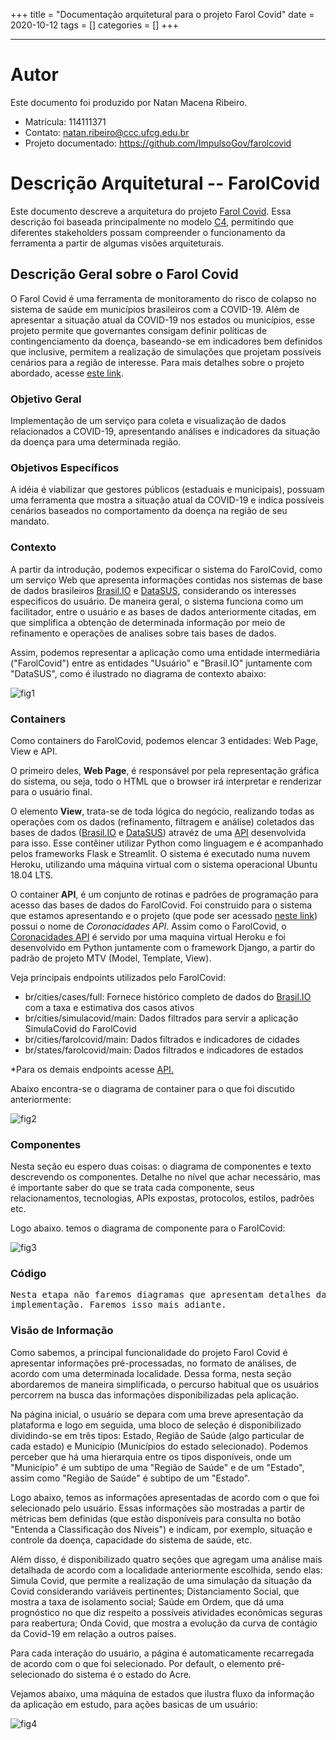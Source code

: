 +++
title = "Documentação arquitetural para o projeto Farol Covid"
date = 2020-10-12
tags = []
categories = []
+++

***

# Autor

Este documento foi produzido por Natan Macena Ribeiro.

- Matrícula: 114111371
- Contato: natan.ribeiro@ccc.ufcg.edu.br
- Projeto documentado: https://github.com/ImpulsoGov/farolcovid

# Descrição Arquitetural -- FarolCovid

Este documento descreve a arquitetura do projeto [Farol Covid](https://github.com/ImpulsoGov/farolcovid). Essa descrição foi baseada principalmente no modelo [C4](https://c4model.com/), permitindo que diferentes stakeholders possam compreender o funcionamento da ferramenta a partir de algumas visões arquiteturais.

## Descrição Geral sobre o Farol Covid

O Farol Covid é uma ferramenta de monitoramento do risco de colapso no sistema de saúde em municípios brasileiros com a COVID-19. Além de apresentar a situação atual da COVID-19 nos estados ou municípios, esse projeto permite que governantes consigam definir políticas de contingenciamento da doença, baseando-se em indicadores bem definidos que inclusive, permitem a realização de simulações que projetam possíveis cenários para a região de interesse. Para mais detalhes sobre o projeto abordado, acesse [este link](https://farolcovid.coronacidades.org/).

### Objetivo Geral

Implementação de um serviço para coleta e visualização de dados relacionados a COVID-19, apresentando análises e indicadores da situação da doença para uma determinada região.

### Objetivos Específicos

A idéia é viabilizar que gestores públicos (estaduais e municipais), possuam uma ferramenta que mostra a situação atual da COVID-19 e indica possíveis cenários baseados no comportamento da doença na região de seu mandato.

### Contexto

A partir da introdução, podemos expecificar o sistema do FarolCovid, como um serviço Web que apresenta informações contidas nos sistemas de base de dados brasileiros [Brasil.IO](https://brasil.io/home/) e [DataSUS](https://datasus.saude.gov.br/), considerando os interesses especificos do usuário. De maneira geral, o sistema funciona como um facilitador, entre o usuário e as bases de dados anteriormente citadas, em que simplifica a obtenção de determinada informação por meio de refinamento e operações de analises sobre tais bases de dados. 

Assim, podemos representar a aplicação como uma entidade intermediária ("FarolCovid") entre as entidades "Usuário" e "Brasil.IO" juntamente com "DataSUS", como é ilustrado no diagrama de contexto abaixo:

![fig1](01_diagrama_de_contexto.png)

### Containers

Como containers do FarolCovid, podemos elencar 3 entidades: Web Page, View e API.

O primeiro deles, **Web Page**, é responsável por pela representação gráfica do sistema, ou seja, todo o HTML que o browser irá interpretar e renderizar para o usuário final.

O elemento **View**, trata-se de toda lógica do negócio, realizando todas as operações com os dados (refinamento, filtragem e análise) coletados das bases de dados ([Brasil.IO](https://brasil.io/home/) e [DataSUS](https://datasus.saude.gov.br/)) atravéz de uma [API](http://datasource.coronacidades.org/br/) desenvolvida para isso. Esse contêiner utilizar Python como linguagem e é acompanhado pelos frameworks Flask e Streamlit. O sistema é executado numa nuvem Heroku, utilizando uma máquina virtual com o sistema operacional Ubuntu 18.04 LTS.

O container **API**, é um conjunto de rotinas e padrões de programação para acesso das bases de dados do FarolCovid. Foi construido para o sistema que estamos apresentando e o projeto (que pode ser acessado [neste link](https://github.com/ImpulsoGov/coronacidades-datasource)) possui o nome de *Coronacidades API*. Assim como o FarolCovid, o [Coronacidades API](https://github.com/ImpulsoGov/coronacidades-datasource) é servido por uma maquina virtual Heroku e foi desenvolvido em Python juntamente com o framework Django, a partir do padrão de projeto MTV (Model, Template, View).

Veja principais endpoints utilizados pelo FarolCovid:

- br/cities/cases/full: Fornece histórico completo de dados do [Brasil.IO](https://brasil.io/home/) com a taxa e estimativa dos casos ativos
- br/cities/simulacovid/main: Dados filtrados para servir a aplicação SimulaCovid do FarolCovid
- br/cities/farolcovid/main: Dados filtrados e indicadores de cidades
- br/states/farolcovid/main: Dados filtrados e indicadores de estados

*Para os demais endpoints acesse [API.](http://datasource.coronacidades.org/br/)

Abaixo encontra-se o diagrama de container para o que foi discutido anteriormente:

![fig2](02_diagrama_de_containers.png)

### Componentes



Nesta seção eu espero duas coisas: o diagrama de componentes e texto descrevendo os componentes. Detalhe no nível que achar necessário, mas é importante saber do que se trata cada componente, seus relacionamentos, tecnologias, APIs expostas, protocolos, estilos, padrões etc.

Logo abaixo. temos o diagrama de componente para o FarolCovid:






![fig3](03_diagrama_de_componentes.png)

### Código

<pre>
Nesta etapa não faremos diagramas que apresentam detalhes da
implementação. Faremos isso mais adiante.
</pre>

### Visão de Informação

Como sabemos, a principal funcionalidade do projeto Farol Covid é apresentar informações pré-processadas, no formato de análises, de acordo com uma determinada localidade. Dessa forma, nesta seção abordaremos de maneira simplificada, o percurso habitual que os usuários percorrem na busca das informações disponibilizadas pela aplicação.

Na página inicial, o usuário se depara com uma breve apresentação da plataforma e logo em seguida, uma bloco de seleção é disponibilizado dividindo-se em três tipos: Estado, Região de Saúde (algo particular de cada estado) e Município (Municípios do estado selecionado). Podemos perceber que há uma hierarquia entre os tipos disponíveis, onde um "Município" é um subtipo de uma "Região de Saúde" e de um "Estado", assim como "Região de Saúde" é subtipo de um "Estado".

Logo abaixo, temos as informações apresentadas de acordo com o que foi selecionado pelo usuário. Essas informações são mostradas a partir de métricas bem definidas (que  estão disponíveis para consulta no botão "Entenda a Classificação dos Níveis") e indicam, por exemplo, situação e controle da doença, capacidade do sistema de saúde, etc.

Além disso, é disponibilizado quatro seções que agregam uma análise mais detalhada de acordo com a localidade anteriormente escolhida, sendo elas: Simula Covid, que permite a realização de uma simulação da situação da Covid considerando variáveis pertinentes; Distanciamento Social, que mostra a taxa de isolamento social; Saúde em Ordem, que dá uma prognóstico no que diz respeito a possíveis atividades econômicas seguras para reabertura; Onda Covid, que mostra a evolução da curva de contágio da Covid-19 em relação a outros países.

Para cada interação do usuário, a página é automaticamente recarregada de acordo com o que foi selecionado. Por default, o elemento pré-selecionado do sistema é o estado do Acre.

Vejamos abaixo, uma máquina de estados que ilustra fluxo da informação da aplicação em estudo, para ações basicas de um usuário:

![fig4](04_fluxo_informacao.png)
